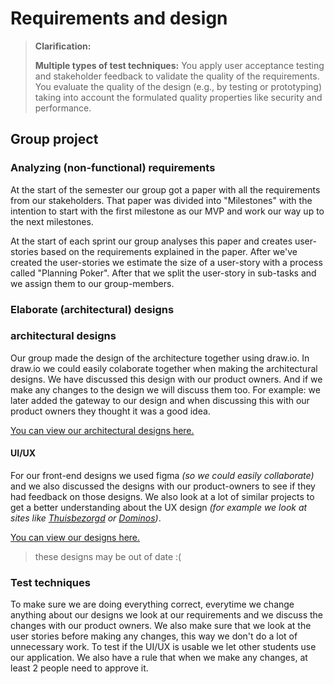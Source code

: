 # Requirements and design
> **Clarification:**
> 
> **Multiple types of test techniques:** You apply user acceptance testing and stakeholder feedback to validate the quality of the requirements. You evaluate the quality of the design (e.g., by testing or prototyping) taking into account the formulated quality properties like security and performance.
## Group project
### Analyzing (non-functional) requirements
At the start of the semester our group got a paper with all the requirements from our stakeholders. That paper was divided into "Milestones" with the intention to start with the first milestone as our MVP and work our way up to the next milestones.

At the start of each sprint our group analyses this paper and creates user-stories based on the requirements explained in the paper. After we've created the user-stories we estimate the size of a user-story with a process called "Planning Poker". After that we split the user-story in sub-tasks and we assign them to our group-members.
### Elaborate (architectural) designs
### architectural designs
Our group made the design of the architecture together using draw.io. In draw.io we could easily colaborate together when making the architectural designs. We have discussed this design with our product owners. And if we make any changes to the design we will discuss them too. For example: we later added the gateway to our design and when discussing this with our product owners they thought it was a good idea.

[You can view our architectural  designs here.](https://github.com/Modus-1/documentation/blob/main/Documents/C4-model.md)

#### UI/UX
For our front-end designs we used figma *(so we could easily collaborate)* and we also discussed the designs with our product-owners to see if they had feedback on those designs. We also look at a lot of similar projects to get a better understanding about the UX design *(for example we look at sites like [Thuisbezorgd](https://www.thuisbezorgd.nl/) or [Dominos](https://www.dominos.nl/))*.

[You can view our designs here.](https://github.com/Modus-1/documentation/blob/main/Documents/Wireframes.md)
> these designs may be out of date :(

### Test techniques
To make sure we are doing everything correct, everytime we change anything about our designs we look at our requirements and we discuss the changes with our product owners. We also make sure that we look at the user stories before making any changes, this way we don't do a lot of unnecessary work.
To test if the UI/UX is usable we let other students use our application. We also have a rule that when we make any changes, at least 2 people need to approve it.
